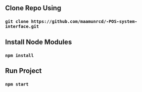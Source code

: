 
## Clone Repo Using

### `git clone https://github.com/maamunrcd/-POS-system-interface.git`

## Install Node Modules

### `npm install`

## Run Project

### `npm start`
